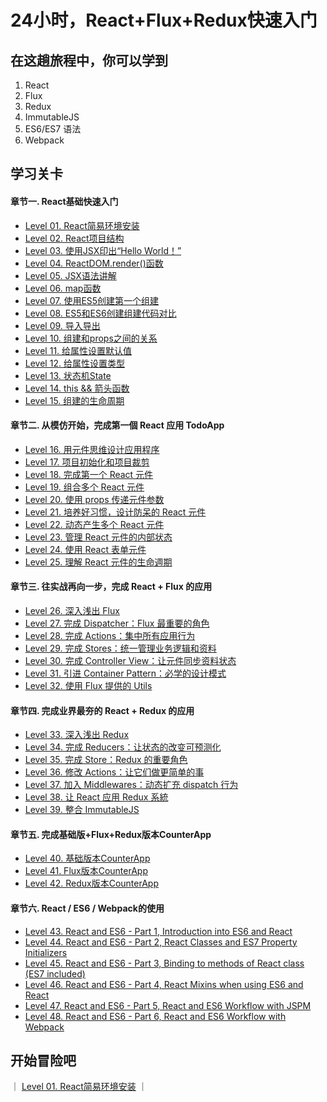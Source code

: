 # 24小时，React+Flux+Redux快速入门


## 在这趟旅程中，你可以学到

1. React
2. Flux
3. Redux
4. ImmutableJS
5. ES6/ES7 语法
6. Webpack


## 学习关卡
#### 章节一. React基础快速入门

- [Level 01. React简易环境安装](#level1)
- [Level 02. React项目结构](#level1)
- [Level 03. 使用JSX印出“Hello World！”](#level1)
- [Level 04. ReactDOM.render()函数](#level1)
- [Level 05. JSX语法讲解](#level1)
- [Level 06. map函数](#level1)
- [Level 07. 使用ES5创建第一个组建](#level1)
- [Level 08. ES5和ES6创建组建代码对比](#level1)
- [Level 09. 导入导出](#level1)
- [Level 10. 组建和props之间的关系](#level1)
- [Level 11. 给属性设置默认值](#level1)
- [Level 12. 给属性设置类型](#level1)
- [Level 13. 状态机State](#level1)
- [Level 14. this && 箭头函数](#TODO)
- [Level 15. 组建的生命周期](#level1)

#### 章节二. 从模仿开始，完成第一個 React 应用 TodoApp

- [Level 16. 用元件思维设计应用程序](#level1)  
- [Level 17. 项目初始化和项目裁剪](#level1)  
- [Level 18. 完成第一个 React 元件](#level1)  
- [Level 19. 组合多个 React 元件](#level1)  
- [Level 20. 使用 props 传递元件参数](#level1)  
- [Level 21. 培养好习惯，设计防呆的 React 元件](#level1)  
- [Level 22. 动态产生多个 React 元件](#level1)  
- [Level 23. 管理 React 元件的内部状态](#level1)  
- [Level 24. 使用 React 表单元件](#level1)  
- [Level 25. 理解 React 元件的生命週期](#level1)  

#### 章节三. 往实战再向一步，完成 React + Flux 的应用

- [Level 26. 深入浅出 Flux](#level1)  
- [Level 27. 完成 Dispatcher：Flux 最重要的角色](#level1)  
- [Level 28. 完成 Actions：集中所有应用行为](#level1)  
- [Level 29. 完成 Stores：统一管理业务逻辑和资料](#level1)  
- [Level 30. 完成 Controller View：让元件同步资料状态](#level1)  
- [Level 31. 引进 Container Pattern：必学的设计模式](#level1)  
- [Level 32. 使用 Flux 提供的 Utils](#level1)  

#### 章节四. 完成业界最夯的 React + Redux 的应用

- [Level 33. 深入浅出 Redux](#level1)  
- [Level 34. 完成 Reducers：让状态的改变可预测化](#level1)  
- [Level 35. 完成 Store：Redux 的重要角色](#level1)  
- [Level 36. 修改 Actions：让它们做更简单的事](#level1)  
- [Level 37. 加入 Middlewares：动态扩充 dispatch 行为](#level1)  
- [Level 38. 让 React 应用 Redux 系統](#level1)  
- [Level 39. 整合 ImmutableJS](#level1)  


#### 章节五. 完成基础版+Flux+Redux版本CounterApp
- [Level 40. 基础版本CounterApp](#TODO)
- [Level 41. Flux版本CounterApp](#TODO)
- [Level 42. Redux版本CounterApp](#TODO)


#### 章节六. React / ES6 / Webpack的使用

- [Level 43. React and ES6 - Part 1, Introduction into ES6 and React](http://egorsmirnov.me/2015/05/22/react-and-es6-part1.html)  
- [Level 44. React and ES6 - Part 2, React Classes and ES7 Property Initializers](http://egorsmirnov.me/2015/06/14/react-and-es6-part2.html)
- [Level 45. React and ES6 - Part 3, Binding to methods of React class (ES7 included)](http://egorsmirnov.me/2015/08/16/react-and-es6-part3.html)
- [Level 46. React and ES6 - Part 4, React Mixins when using ES6 and React](http://egorsmirnov.me/2015/09/30/react-and-es6-part4.html)
- [Level 47. React and ES6 - Part 5, React and ES6 Workflow with JSPM](http://egorsmirnov.me/2015/10/11/react-and-es6-part5.html)
- [Level 48. React and ES6 - Part 6, React and ES6 Workflow with Webpack](http://egorsmirnov.me/2016/04/11/react-and-es6-part6.html)

## 开始冒险吧

｜ [Level 01. React简易环境安装](#level1) ｜
